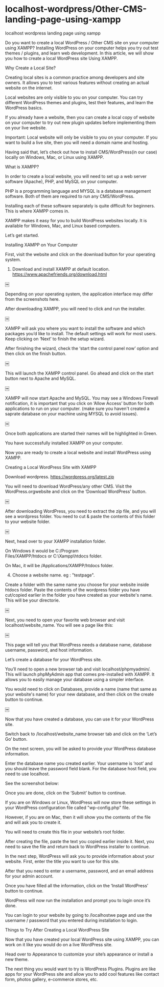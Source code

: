# localhost-wordpress/Other-CMS-landing-page-using-xampp
localhost wordpress landing page using xampp



 



Do you want to create a local WordPress / Other CMS site on your computer using XAMPP? Installing WordPress on your computer helps you try out test themes / plugins, and learn web development. In this article, we will show you how to create a local WordPress site Using XAMPP.



Why Create a Local Site?

Creating local sites is a common practice among developers and site owners. It allows you to test various features without creating an actual website on the internet.

Local websites are only visible to you on your computer. You can try different WordPress themes and plugins, test their features, and learn the WordPress basics.

If you already have a website, then you can create a local copy of website on your computer to try out new plugin updates before implementing them on your live website.

Important: Local website will only be visible to you on your computer. If you want to build a live site, then you will need a domain name and hosting. 

Having said that, let’s check out how to install CMS/WordPress(in our case) locally on Windows, Mac, or Linux using XAMPP.



What is XAMPP?

In order to create a local website, you will need to set up a web server software (Apache), PHP, and MySQL on your computer.

PHP is a programming language and MYSQL is a database management software. Both of them are required to run any CMS/WordPress.

Installing each of these software separately is quite difficult for beginners. This is where XAMPP comes in.

XAMPP makes it easy for you to build WordPress websites locally. It is available for Windows, Mac, and Linux based computers.

Let’s get started.

Installing XAMPP on Your Computer

First, visit the website and click on the download button for your operating system.
1. Download and install XAMPP at default location. 
https://www.apachefriends.org/download.html

￼

Depending on your operating system, the application interface may differ from the screenshots here. 

After downloading XAMPP, you will need to click and run the installer.

￼

XAMPP will ask you where you want to install the software and which packages you’d like to install. The default settings will work for most users. Keep clicking on ‘Next’ to finish the setup wizard.

After finishing the wizard, check the ‘start the control panel now’ option and then click on the finish button.

￼

This will launch the XAMPP control panel. Go ahead and click on the start button next to Apache and MySQL.

￼

XAMPP will now start Apache and MySQL. You may see a Windows Firewall notification, it is important that you click on ‘Allow Access’ button for both applications to run on your computer.
(make sure you haven't created a saprate database on your machine using MYSQL to avoid issues).

￼

Once both applications are started their names will be highlighted in Green.

You have successfully installed XAMPP on your computer.

Now you are ready to create a local website and install WordPress using XAMPP.

Creating a Local WordPress Site with XAMPP

Download wordpress. 
https://wordpress.org/latest.zip


You will need to download WordPress/any other CMS. Visit the WordPress.orgwebsite and click on the ‘Download WordPress’ button.

￼

After downloading WordPress, you need to extract the zip file, and you will see a wordpress folder. You need to cut & paste the contents of this folder to your website folder.

￼

Next, head over to your XAMPP installation folder.

On Windows it would be C:/Program Files/XAMPP/htdocs or C:\Xampp\htdocs folder.

On Mac, it will be /Applications/XAMPP/htdocs folder.


4. Choose a website name. eg : "testpage".


Create a folder with the same name you choose for your website inside htdocs folder.
Paste the contents of the wordpress folder you have cut/copied earlier in the folder you have created as your website's name.
This will be your directorie.

￼


Next, you need to open your favorite web browser and visit localhost/website_name. You will see a page like this:

￼

This page will tell you that WordPress needs a database name, database username, password, and host information.

Let’s create a database for your WordPress site.

You’ll need to open a new browser tab and visit localhost/phpmyadmin/. This will launch phpMyAdmin app that comes pre-installed with XAMPP. It allows you to easily manage your database using a simpler interface.

You would need to click on Databases, provide a name (name that same as your website's name) for your new database, and then click on the create button to continue.

￼

Now that you have created a database, you can use it for your WordPress site.

Switch back to /localhost/website_name browser tab and click on the ‘Let’s Go’ button.

On the next screen, you will be asked to provide your WordPress database information.

Enter the database name you created earlier. Your username is ‘root’ and you should leave the password field blank. For the database host field, you need to use localhost.

See the screenshot below:



Once you are done, click on the ‘Submit’ button to continue.

If you are on Windows or Linux, WordPress will now store these settings in your WordPress configuration file called "wp-config.php" file.

However, if you are on Mac, then it will show you the contents of the file and will ask you to create it.

You will need to create this file in your website’s root folder.

After creating the file, paste the text you copied earlier inside it. Next, you need to save the file and return back to WordPress installer to continue.

In the next step, WordPress will ask you to provide information about your website. First, enter the title you want to use for this site.

After that you need to enter a username, password, and an email address for your admin account.



Once you have filled all the information, click on the ‘Install WordPress’ button to continue.

WordPress will now run the installation and prompt you to login once it’s done.

You can login to your website by going to /localhostwe page and use the username / password that you entered during installation to login.



Things to Try After Creating a Local WordPress Site

Now that you have created your local WordPress site using XAMPP, you can work on it like you would do on a live WordPress site.

Head over to Appearance to customize your site’s appearance or install a new theme. 

The next thing you would want to try is WordPress Plugins. Plugins are like apps for your WordPress site and allow you to add cool features like contact form, photos gallery, e-commerce stores, etc.



 

